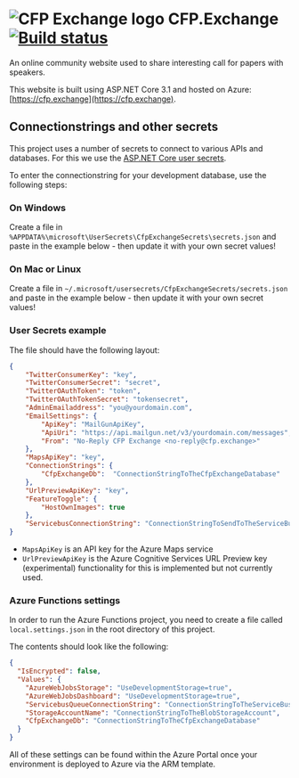 # ![CFP Exchange logo](https://cfp.exchange/images/exchange50x50.png) CFP.Exchange [![Build status](https://jfversluis.visualstudio.com/CfpExchange/_apis/build/status/CfpExchange%20CI)](https://jfversluis.visualstudio.com/CfpExchange/_build/latest?definitionId=30)

An online community website used to share interesting call for papers with speakers. 

This website is built using ASP.NET Core 3.1 and hosted on Azure: [https://cfp.exchange](https://cfp.exchange).

## Connectionstrings and other secrets

This project uses a number of secrets to connect to various APIs and databases. For this we use the 
[ASP.NET Core user secrets](https://docs.microsoft.com/en-us/aspnet/core/security/app-secrets?view=aspnetcore-2.0&tabs=visual-studio).

To enter the connectionstring for your development database, use the following steps:

### On Windows

Create a file in `%APPDATA%\microsoft\UserSecrets\CfpExchangeSecrets\secrets.json` and paste in the 
example below - then update it with your own secret values!

### On Mac or Linux

Create a file in `~/.microsoft/usersecrets/CfpExchangeSecrets/secrets.json` and paste in the example 
below - then update it with your own secret values!

### User Secrets example

The file should have the following layout:
```json
{
    "TwitterConsumerKey": "key",
    "TwitterConsumerSecret": "secret",
    "TwitterOAuthToken": "token",
    "TwitterOAuthTokenSecret": "tokensecret",
    "AdminEmailaddress": "you@yourdomain.com",
    "EmailSettings": {
        "ApiKey": "MailGunApiKey",
        "ApiUri": "https://api.mailgun.net/v3/yourdomain.com/messages",
        "From": "No-Reply CFP Exchange <no-reply@cfp.exchange>"
    },
    "MapsApiKey": "key",
    "ConnectionStrings": {
        "CfpExchangeDb":  "ConnectionStringToTheCfpExchangeDatabase" 
    },
    "UrlPreviewApiKey": "key",
    "FeatureToggle": {
        "HostOwnImages": true
    },
    "ServicebusConnectionString": "ConnectionStringToSendToTheServiceBusQueues"
}
```

- `MapsApiKey` is an API key for the Azure Maps service
- `UrlPreviewApiKey` is the Azure Cognitive Services URL Preview key (experimental) functionality 
for this is implemented but not currently used.

### Azure Functions settings

In order to run the Azure Functions project, you need to create a file called `local.settings.json`
 in the root directory of this project.

The contents should look like the following:
```json
{
  "IsEncrypted": false,
  "Values": {
    "AzureWebJobsStorage": "UseDevelopmentStorage=true",
    "AzureWebJobsDashboard": "UseDevelopmentStorage=true",
    "ServicebusQueueConnectionString": "ConnectionStringToTheServiceBusQueue",
    "StorageAccountName": "ConnectionStringToTheBlobStorageAccount",
    "CfpExchangeDb": "ConnectionStringToTheCfpExchangeDatabase"
  }
}
```

All of these settings can be found within the Azure Portal once your environment is deployed to
Azure via the ARM template.
